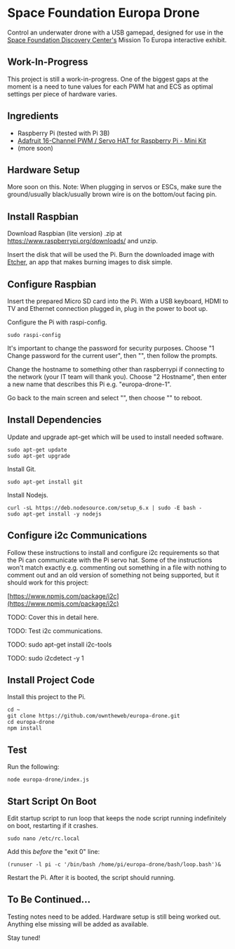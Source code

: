 # Space Foundation Europa Drone

Control an underwater drone with a USB gamepad, designed for use in the [Space Foundation Discovery Center's](https://discoverspace.org) Mission To Europa interactive exhibit.

## Work-In-Progress

This project is still a work-in-progress. One of the biggest gaps at the moment is a need to tune values for each PWM hat and ECS as optimal settings per piece of hardware varies.

## Ingredients

- Raspberry Pi (tested with Pi 3B)
- [Adafruit 16-Channel PWM / Servo HAT for Raspberry Pi - Mini Kit](https://www.adafruit.com/product/2327)
- (more soon)

## Hardware Setup

More soon on this. Note: When plugging in servos or ESCs, make sure the ground/usually black/usually brown wire is on the bottom/out facing pin.

## Install Raspbian

Download Raspbian (lite version) .zip at https://www.raspberrypi.org/downloads/ and unzip.

Insert the disk that will be used the Pi. Burn the downloaded image with [Etcher](https://etcher.io/), an app that makes burning images to disk simple.

## Configure Raspbian

Insert the prepared Micro SD card into the Pi. With a USB keyboard, HDMI to TV and Ethernet connection plugged in, plug in the power to boot up.

Configure the Pi with raspi-config.

```
sudo raspi-config
```

It's important to change the password for security purposes. Choose "1 Change password for the current user", then "<Ok>", then follow the prompts.

Change the hostname to something other than raspberrypi if connecting to the network (your IT team will thank you). Choose "2 Hostname", then enter a new name that describes this Pi e.g. "europa-drone-1".

Go back to the main screen and select "<Finish>", then choose "<Yes>" to reboot.

## Install Dependencies

Update and upgrade apt-get which will be used to install needed software.

```
sudo apt-get update
sudo apt-get upgrade
```

Install Git.

```
sudo apt-get install git
```

Install Nodejs.

```
curl -sL https://deb.nodesource.com/setup_6.x | sudo -E bash -
sudo apt-get install -y nodejs
```

## Configure i2c Communications

Follow these instructions to install and configure i2c requirements so that the Pi can communicate with the Pi servo hat. Some of the instructions won't match exactly e.g. commenting out something in a file with nothing to comment out and an old version of something not being supported, but it should work for this project:

[https://www.npmjs.com/package/i2c](https://www.npmjs.com/package/i2c)

TODO: Cover this in detail here.

TODO: Test i2c communications.

TODO: sudo apt-get install i2c-tools

TODO: sudo i2cdetect -y 1

## Install Project Code

Install this project to the Pi.

```
cd ~
git clone https://github.com/owntheweb/europa-drone.git
cd europa-drone
npm install
```

## Test

Run the following:

```
node europa-drone/index.js
```

## Start Script On Boot

Edit startup script to run loop that keeps the node script running indefinitely on boot, restarting if it crashes.

```
sudo nano /etc/rc.local
```

Add this *before* the "exit 0" line:

```
(runuser -l pi -c '/bin/bash /home/pi/europa-drone/bash/loop.bash')&
```

Restart the Pi. After it is booted, the script should running.

## To Be Continued...

Testing notes need to be added. Hardware setup is still being worked out. Anything else missing will be added as available.

Stay tuned!
